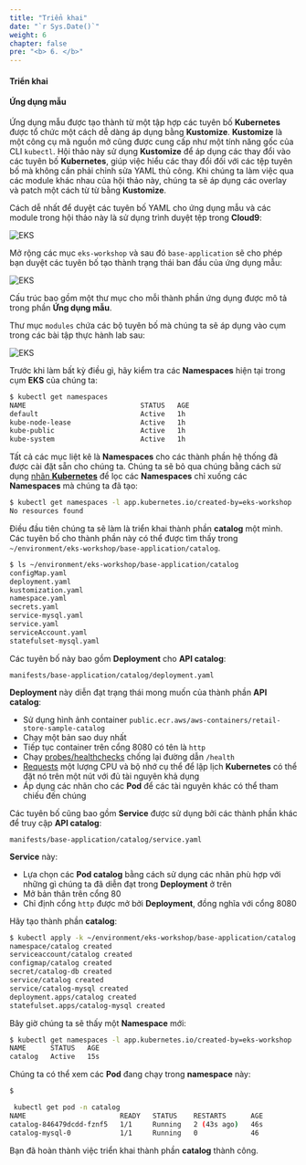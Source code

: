 ```yaml
---
title: "Triển khai"
date: "`r Sys.Date()`"
weight: 6
chapter: false
pre: "<b> 6. </b>"
---
```


#### Triển khai

#### Ứng dụng mẫu

Ứng dụng mẫu được tạo thành từ một tập hợp các tuyên bố **Kubernetes** được tổ chức một cách dễ dàng áp dụng bằng **Kustomize**. **Kustomize** là một công cụ mã nguồn mở cũng được cung cấp như một tính năng gốc của CLI `kubectl`. Hội thảo này sử dụng **Kustomize** để áp dụng các thay đổi vào các tuyên bố **Kubernetes**, giúp việc hiểu các thay đổi đối với các tệp tuyên bố mà không cần phải chỉnh sửa YAML thủ công. Khi chúng ta làm việc qua các module khác nhau của hội thảo này, chúng ta sẽ áp dụng các overlay và patch một cách từ từ bằng **Kustomize**.

Cách dễ nhất để duyệt các tuyên bố YAML cho ứng dụng mẫu và các module trong hội thảo này là sử dụng trình duyệt tệp trong **Cloud9**:

![EKS](/images/1/00021.png?featherlight=false&width=60pc)

Mở rộng các mục `eks-workshop` và sau đó `base-application` sẽ cho phép bạn duyệt các tuyên bố tạo thành trạng thái ban đầu của ứng dụng mẫu:

![EKS](/images/1/00022.png?featherlight=false&width=60pc)

Cấu trúc bao gồm một thư mục cho mỗi thành phần ứng dụng được mô tả trong phần **Ứng dụng mẫu**.

Thư mục `modules` chứa các bộ tuyên bố mà chúng ta sẽ áp dụng vào cụm trong các bài tập thực hành lab sau:

![EKS](/images/1/00023.png?featherlight=false&width=60pc)

Trước khi làm bất kỳ điều gì, hãy kiểm tra các **Namespaces** hiện tại trong cụm **EKS** của chúng ta:

```bash
$ kubectl get namespaces
NAME                            STATUS   AGE
default                         Active   1h
kube-node-lease                 Active   1h
kube-public                     Active   1h
kube-system                     Active   1h
```

Tất cả các mục liệt kê là **Namespaces** cho các thành phần hệ thống đã được cài đặt sẵn cho chúng ta. Chúng ta sẽ bỏ qua chúng bằng cách sử dụng [nhãn **Kubernetes**](https://kubernetes.io/docs/concepts/overview/working-with-objects/labels/) để lọc các **Namespaces** chỉ xuống các **Namespaces** mà chúng ta đã tạo:

```bash
$ kubectl get namespaces -l app.kubernetes.io/created-by=eks-workshop
No resources found
```

Điều đầu tiên chúng ta sẽ làm là triển khai thành phần **catalog** một mình. Các tuyên bố cho thành phần này có thể được tìm thấy trong `~/environment/eks-workshop/base-application/catalog`.

```bash
$ ls ~/environment/eks-workshop/base-application/catalog
configMap.yaml
deployment.yaml
kustomization.yaml
namespace.yaml
secrets.yaml
service-mysql.yaml
service.yaml
serviceAccount.yaml
statefulset-mysql.yaml
```

Các tuyên bố này bao gồm **Deployment** cho **API catalog**:

```file
manifests/base-application/catalog/deployment.yaml
```

**Deployment** này diễn đạt trạng thái mong muốn của thành phần **API catalog**:

- Sử dụng hình ảnh container `public.ecr.aws/aws-containers/retail-store-sample-catalog`
- Chạy một bản sao duy nhất
- Tiếp tục container trên cổng 8080 có tên là `http`
- Chạy [probes/healthchecks](https://kubernetes.io/docs/tasks/configure-pod-container/configure-liveness-readiness-startup-probes/) chống lại đường dẫn `/health`
- [Requests](https://kubernetes.io/docs/concepts/configuration/manage-resources-containers/) một lượng CPU và bộ nhớ cụ thể để lập lịch **Kubernetes** có thể đặt nó trên một nút với đủ tài nguyên khả dụng
- Áp dụng các nhãn cho các **Pod** để các tài nguyên khác có thể tham chiếu đến chúng

Các tuyên bố cũng bao gồm **Service** được sử dụng bởi các thành phần khác để truy cập **API catalog**:

```file
manifests/base-application/catalog/service.yaml
```

**Service** này:

- Lựa chọn các **Pod catalog** bằng cách sử dụng các nhãn phù hợp với những gì chúng ta đã diễn đạt trong **Deployment** ở trên
- Mở bản thân trên cổng 80
- Chỉ định cổng `http` được mở bởi **Deployment**, đồng nghĩa với cổng 8080

Hãy tạo thành phần **catalog**:

```bash
$ kubectl apply -k ~/environment/eks-workshop/base-application/catalog
namespace/catalog created
serviceaccount/catalog created
configmap/catalog created
secret/catalog-db created
service/catalog created
service/catalog-mysql created
deployment.apps/catalog created
statefulset.apps/catalog-mysql created
```

Bây giờ chúng ta sẽ thấy một **Namespace** mới:

```bash
$ kubectl get namespaces -l app.kubernetes.io/created-by=eks-workshop
NAME      STATUS   AGE
catalog   Active   15s
```

Chúng ta có thể xem các **Pod** đang chạy trong **namespace** này:

```bash
$

 kubectl get pod -n catalog
NAME                       READY   STATUS    RESTARTS      AGE
catalog-846479dcdd-fznf5   1/1     Running   2 (43s ago)   46s
catalog-mysql-0            1/1     Running   0             46
```

Bạn đã hoàn thành việc triển khai thành phần **catalog** thành công.